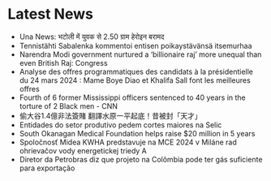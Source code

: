 # Latest News
-  Una News: भटोली में युवक से 2.50 ग्राम हेरोइन बरामद
-  Tennistähti Sabalenka kommentoi entisen poikaystävänsä itsemurhaa
-  Narendra Modi government nurtured a ‘billionaire raj’ more unequal than even British Raj: Congress
-  Analyse des offres programmatiques des candidats à la présidentielle du 24 mars 2024 : Mame Boye Diao et Khalifa Sall font les meilleures offres
-  Fourth of 6 former Mississippi officers sentenced to 40 years in the torture of 2 Black men - CNN
-  偷大谷1.4億非法簽賭 翻譯水原一平起底！昔被封「天才」
-  Entidades do setor produtivo pedem cortes maiores na Selic
-  South Okanagan Medical Foundation helps raise $20 million in 5 years
-  Spoločnosť Midea KWHA predstavuje na MCE 2024 v Miláne rad ohrievačov vody energetickej triedy A
-  Diretor da Petrobras diz que projeto na Colômbia pode ter gás suficiente para exportação
